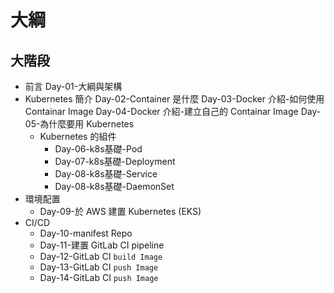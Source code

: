 # 大綱

## 大階段
- 前言
    Day-01-大綱與架構    
- Kubernetes 簡介
    Day-02-Container 是什麼
    Day-03-Docker 介紹-如何使用 Containar Image
    Day-04-Docker 介紹-建立自己的 Containar Image
    Day-05-為什麼要用 Kubernetes  
  - Kubernetes 的組件    
      - Day-06-k8s基礎-Pod
      - Day-07-k8s基礎-Deployment
      - Day-08-k8s基礎-Service
      - Day-08-k8s基礎-DaemonSet    
- 環境配置
    - Day-09-於 AWS 建置 Kubernetes (EKS)    
- CI/CD
    - Day-10-manifest Repo
    - Day-11-建置 GitLab CI pipeline
    - Day-12-GitLab CI `build Image`
    - Day-13-GitLab CI `push Image`
    - Day-14-GitLab CI `push Image`

